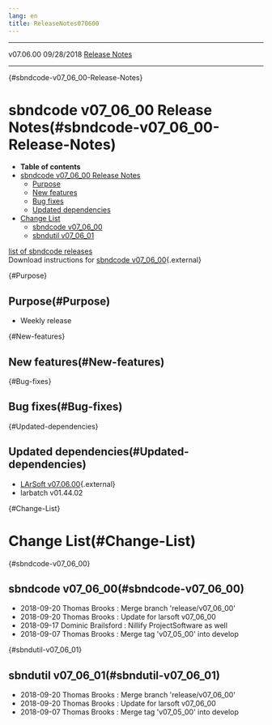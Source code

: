 ```yaml
---
lang: en
title: ReleaseNotes070600
---
```


  ----------- ------------ -- -- ------------------------------------------------------
  v07.06.00   09/28/2018         [Release Notes](ReleaseNotes070600.html)
  ----------- ------------ -- -- ------------------------------------------------------

{#sbndcode-v07_06_00-Release-Notes}

sbndcode v07\_06\_00 Release Notes(#sbndcode-v07_06_00-Release-Notes)
======================================================================================

-   **Table of contents**
-   [sbndcode v07\_06\_00 Release
    Notes](#sbndcode-v07_06_00-Release-Notes)
    -   [Purpose](#Purpose)
    -   [New features](#New-features)
    -   [Bug fixes](#Bug-fixes)
    -   [Updated dependencies](#Updated-dependencies)
-   [Change List](#Change-List)
    -   [sbndcode v07\_06\_00](#sbndcode-v07_06_00)
    -   [sbndutil v07\_06\_01](#sbndutil-v07_06_01)

[list of sbndcode
releases](List_of_SBND_code_releases.html)\
Download instructions for [sbndcode
v07\_06\_00](http://scisoft.fnal.gov/scisoft/bundles/sbnd/v07_06_00/sbndcode-v07_06_00.html){.external}

{#Purpose}

Purpose(#Purpose)
----------------------------------

-   Weekly release

{#New-features}

New features(#New-features)
--------------------------------------------

{#Bug-fixes}

Bug fixes(#Bug-fixes)
--------------------------------------

{#Updated-dependencies}

Updated dependencies(#Updated-dependencies)
------------------------------------------------------------

-   [LArSoft
    v07.06.00](https://cdcvs.fnal.gov/redmine/projects/larsoft/wiki/ReleaseNotes070600){.external}
-   larbatch v01.44.02

{#Change-List}

Change List(#Change-List)
==========================================

{#sbndcode-v07_06_00}

sbndcode v07\_06\_00(#sbndcode-v07_06_00)
----------------------------------------------------------

-   2018-09-20 Thomas Brooks : Merge branch \'release/v07\_06\_00\'
-   2018-09-20 Thomas Brooks : Update for larsoft v07\_06\_00
-   2018-09-17 Dominic Brailsford : Nillify ProjectSoftware as well
-   2018-09-07 Thomas Brooks : Merge tag \'v07\_05\_00\' into develop

{#sbndutil-v07_06_01}

sbndutil v07\_06\_01(#sbndutil-v07_06_01)
----------------------------------------------------------

-   2018-09-20 Thomas Brooks : Merge branch \'release/v07\_06\_00\'
-   2018-09-20 Thomas Brooks : Update for larsoft v07\_06\_00
-   2018-09-07 Thomas Brooks : Merge tag \'v07\_05\_00\' into develop
